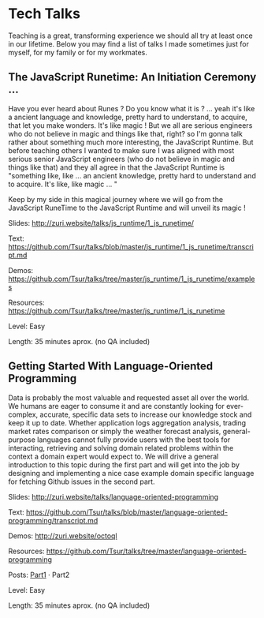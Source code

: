 # Tech Talks

Teaching is a great, transforming experience we should all try at least once in our lifetime. Below you may find a list of talks I made sometimes just for myself, for my family or for my workmates.  

## The JavaScript Runetime: An Initiation Ceremony ...

  Have you ever heard about Runes ? Do you know what it is ? ... yeah it's like a ancient language and knowledge, pretty hard to understand, to acquire, that let you make wonders. It's like magic ! But we all are serious engineers who do not believe in magic and things like that, right? so I'm gonna talk rather about something much more interesting, the JavaScript Runtime. But before teaching others I wanted to make sure I was aligned with most serious senior JavaScript engineers (who do not believe in magic and things like that) and they all agree in that the JavaScript Runtime is "something like, like ... an ancient knowledge, pretty hard to understand and to acquire. It's like, like magic ... "

  Keep by my side in this magical journey where we will go from the JavaScript RuneTime to the JavaScript Runtime and will unveil its magic !

  Slides: http://zuri.website/talks/js_runtime/1_js_runetime/

  Text: https://github.com/Tsur/talks/blob/master/js_runtime/1_js_runetime/transcript.md

  Demos: https://github.com/Tsur/talks/tree/master/js_runtime/1_js_runetime/examples

  Resources: https://github.com/Tsur/talks/tree/master/js_runtime/1_js_runetime

  Level: Easy

  Length: 35 minutes aprox. (no QA included)

## Getting Started With Language-Oriented Programming

Data is probably the most valuable and requested asset all over the world. We humans are eager to consume it and are constantly looking for ever-complex, accurate, specific data sets to increase our knowledge stock and keep it up to date. Whether application logs aggregation analysis, trading market rates comparison or simply the weather forecast analysis, general-purpose languages cannot fully provide users with the best tools for interacting, retrieving and solving domain related problems within the context a domain expert would expect to. We will drive a general introduction to this topic during the first part and will get into the job by designing and implementing a nice case example domain specific language for fetching Github issues in the second part.

Slides: http://zuri.website/talks/language-oriented-programming

Text: https://github.com/Tsur/talks/blob/master/language-oriented-programming/transcript.md

Demos: http://zuri.website/octoql

Resources: https://github.com/Tsur/talks/tree/master/language-oriented-programming

Posts: [Part1](https://valo.io/blog/post/domain-specific-languages-dsl) · Part2

Level: Easy

Length: 35 minutes aprox. (no QA included)
